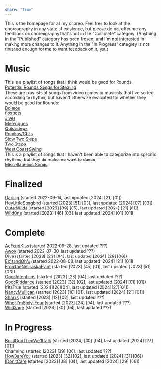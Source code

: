 ```yaml
---  
share: "True"  
---  
```

  
This is the homepage for all my choreo. Feel free to look at the choreography in any state of existence, but please do not offer me any feedback on choreography that's not in the "Complete" category. (Anything in the "Published" category has been frozen, and I'm not interested in making more changes to it. Anything in the "In Progress" category is not finished enough for me to want feedback on it, yet.)   
# Music  
This is a playlist of songs that I think would be good for Rounds:  
[Potential Rounds Songs for Stealing](https://open.spotify.com/playlist/72oTC0F1NzPg796J6FZHYb?si=b9d1bc9124e14ec4)  
These are playlists of songs from video games or musicals that I've sorted according to rhythm, but haven't otherwise evaluated for whether they would be good for Rounds:  
[Boleros](https://open.spotify.com/playlist/138lB69hQQvBlw9V7RlSHp?si=ea02724c2bee447b)  
[Foxtrots](https://open.spotify.com/playlist/4fMVT07SKinKcu9VPP9SbH?si=3884cd1059884b4e)  
[Jives](https://open.spotify.com/playlist/4favTTDPMa8K8hQPkmyjMv?si=45e9c198b4ac4068)  
[Merengues](https://open.spotify.com/playlist/1ODDRdWHG5dVCnuHdEhXpU?si=a9fe97de2b694a46)  
[Quicksteps](https://open.spotify.com/playlist/5BLd7WnJNnRpWn4ytaMaTR?si=acc212744d7247c4)  
[Rumbas/Chas](https://open.spotify.com/playlist/3Gl0M8HmkoMgsiN0ZGuCeg?si=92cb4aae04664af2)  
[Slow Two Steps](https://open.spotify.com/playlist/1tqHk9CUeFXVaqRmy0Xy8w?si=6b814f9d0f734774)  
[Two Steps](https://open.spotify.com/playlist/2lKfznRxD5W1dFx7wpnxlH?si=0544724cc07d4548)  
[West Coast Swing](https://open.spotify.com/playlist/6PLqksvrCG3l5VSlLHEP2E?si=e1171b48c82641ca)  
This is a playlist of songs that I haven't been able to categorize into specific rhythms, but they do make me want to dance:  
[Miscellaneous Songs](https://open.spotify.com/playlist/2fvo5UiqoRPESKaHX0Qrbc?si=27a17620a76146c7)  
# Finalized  
[Darling](./Darling.md) (started 2022-09-14, last updated \[2024] \[21] \[01])  
[HeyLittleSongbird](./HeyLittleSongbird.md) (started \[2023] \[51] \[03], last updated \[2024] \[07] \[03])  
[OuterWilds](./OuterWilds.md) (started \[2023] \[09] \[05], last updated \[2024] \[21] \[01])  
[WildOne](./WildOne.md) (started \[2023] \[46] \[03], last updated \[2024] \[01] \[01])  
# Complete  
[AeFondKiss](./AeFondKiss.md) (started 2022-09-28, last updated ???)  
[Awoo](./Awoo.md) (started 2022-07-30, last updated ???)  
[Dive](./Dive.md) (started \[2023] \[23] \[04], last updated \[2024] \[29] \[06])  
[Ex'sandOh's](./Ex'sandOh's.md) (started 2022-08-08, last updated \[2024] \[21] \[01])  
[FromtheNebraskaPlant](./FromtheNebraskaPlant.md) (started \[2023] \[45] \[01], last updated \[2023] \[51] \[03])  
[GoodIntentions](./GoodIntentions.md) (started \[2023] \[23] \[04], last updated ???)  
[GoodRiddance](./GoodRiddance.md) (started \[2023] \[32] \[02], last updated \[2024] \[01] \[01])  
[IfItsTrue](./IfItsTrue.md) (started \[2024\]\[26\]\[04\], last updated \[2024\]\[27\]\[01\])  
[NancyMulligan](./NancyMulligan.md) (started \[2023] \[10] \[01], last updated \[2024] \[21] \[01])  
[Sharks](./Sharks.md) (started \[2023] \[12] \[02], last updated ???)  
[WhenI'mSixty-Four](./WhenI'mSixty-Four.md) (started \[2023] \[24] \[04], last updated ???)  
[WildSage](./WildSage.md) (started \[2023] \[30] \[04], last updated ???)  
# In Progress  
[BuildGodThenWe'llTalk](./BuildGodThenWe'llTalk.md) (started \[2024] \[00] \[04], last updated \[2024] \[27]\[01])  
[Charming](./Charming.md) (started \[2023] \[39] \[06], last updated ???)  
[HowDareYou](./HowDareYou.md) (started \[2023] \[32] \[02], last updated \[2024] \[31] \[06])  
[IDon'tCare](./IDon'tCare.md) (started \[2023] \[38] \[04], last updated \[2024] \[29] \[06])  
  
  
